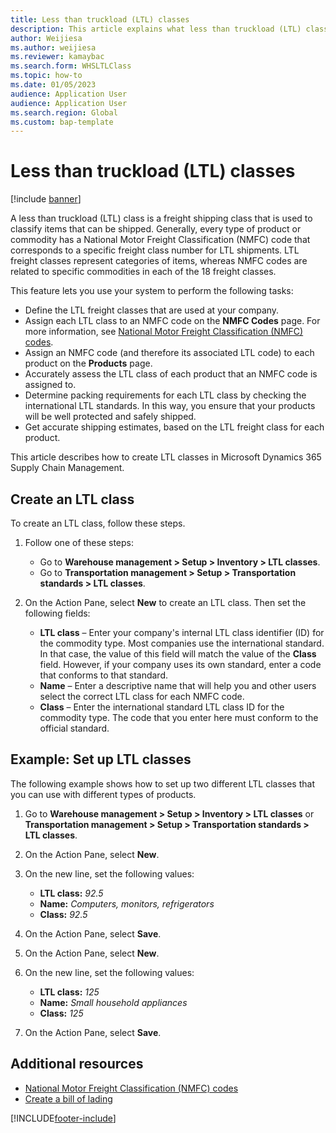 ```yaml
---
title: Less than truckload (LTL) classes
description: This article explains what less than truckload (LTL) classes are and describes how to set them up in Microsoft Dynamics 365 Supply Chain Management.
author: Weijiesa
ms.author: weijiesa
ms.reviewer: kamaybac
ms.search.form: WHSLTLClass
ms.topic: how-to
ms.date: 01/05/2023
audience: Application User
audience: Application User
ms.search.region: Global
ms.custom: bap-template
---
```


# Less than truckload (LTL) classes

[!include [banner](../includes/banner.md)]

A less than truckload (LTL) class is a freight shipping class that is used to classify items that can be shipped. Generally, every type of product or commodity has a National Motor Freight Classification (NMFC) code that corresponds to a specific freight class number for LTL shipments. LTL freight classes represent categories of items, whereas NMFC codes are related to specific commodities in each of the 18 freight classes.

This feature lets you use your system to perform the following tasks:

- Define the LTL freight classes that are used at your company.
- Assign each LTL class to an NMFC code on the **NMFC Codes** page. For more information, see [National Motor Freight Classification (NMFC) codes](nmfc-codes.md).
- Assign an NMFC code (and therefore its associated LTL code) to each product on the **Products** page.
- Accurately assess the LTL class of each product that an NMFC code is assigned to.
- Determine packing requirements for each LTL class by checking the international LTL standards. In this way, you ensure that your products will be well protected and safely shipped.
- Get accurate shipping estimates, based on the LTL freight class for each product.

This article describes how to create LTL classes in Microsoft Dynamics 365 Supply Chain Management.

## Create an LTL class

To create an LTL class, follow these steps.

1. Follow one of these steps:

    - Go to **Warehouse management \> Setup \> Inventory \> LTL classes**.
    - Go to **Transportation management \> Setup \> Transportation standards \> LTL classes**.

2. On the Action Pane, select **New** to create an LTL class. Then set the following fields:

    - **LTL class** – Enter your company's internal LTL class identifier (ID) for the commodity type. Most companies use the international standard. In that case, the value of this field will match the value of the **Class** field. However, if your company uses its own standard, enter a code that conforms to that standard.
    - **Name** – Enter a descriptive name that will help you and other users select the correct LTL class for each NMFC code.
    - **Class** – Enter the international standard LTL class ID for the commodity type. The code that you enter here must conform to the official standard.

## Example: Set up LTL classes

The following example shows how to set up two different LTL classes that you can use with different types of products.

1. Go to **Warehouse management \> Setup \> Inventory \> LTL classes** or **Transportation management \> Setup \> Transportation standards \> LTL classes**.
1. On the Action Pane, select **New**.
1. On the new line, set the following values:

    - **LTL class:** *92.5*
    - **Name:** *Computers, monitors, refrigerators*
    - **Class:** *92.5*

1. On the Action Pane, select **Save**.
1. On the Action Pane, select **New**.
1. On the new line, set the following values:

    - **LTL class:** *125*
    - **Name:** *Small household appliances*
    - **Class:** *125*

1. On the Action Pane, select **Save**.

## Additional resources

- [National Motor Freight Classification (NMFC) codes](nmfc-codes.md)
- [Create a bill of lading](create-bill-of-lading.md)

[!INCLUDE[footer-include](../../includes/footer-banner.md)]
